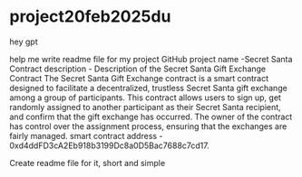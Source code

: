 # project20feb2025du
hey gpt

help me write readme file for my project GitHub
project name -Secret Santa Contract 
description - Description of the Secret Santa Gift Exchange Contract
              The Secret Santa Gift Exchange contract is a smart contract designed to facilitate a decentralized, 
              trustless Secret Santa gift exchange among a group of participants. 
              This contract allows users to sign up, get randomly assigned to another participant as their Secret Santa recipient,
              and confirm that the gift exchange has occurred. The owner of the contract has control over the assignment process, ensuring that the exchanges are fairly managed.
              smart contract address - 0xd4ddFD3cA2Eb918b3199Dc8a0D5Bac7688c7cd17.

Create readme file for it, short and simple
